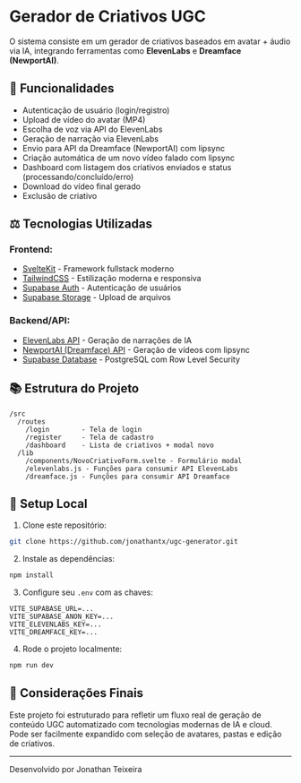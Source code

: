 # Gerador de Criativos UGC

 O sistema consiste em um gerador de criativos baseados em avatar + áudio via IA, integrando ferramentas como **ElevenLabs** e **Dreamface (NewportAI)**.


## 🚀 Funcionalidades

* Autenticação de usuário (login/registro)
* Upload de vídeo do avatar (MP4)
* Escolha de voz via API do ElevenLabs
* Geração de narração via ElevenLabs
* Envio para API da Dreamface (NewportAI) com lipsync
* Criação automática de um novo vídeo falado com lipsync
* Dashboard com listagem dos criativos enviados e status (processando/concluído/erro)
* Download do vídeo final gerado
* Exclusão de criativo

## ⚖️ Tecnologias Utilizadas

### Frontend:

* [SvelteKit](https://kit.svelte.dev/) - Framework fullstack moderno
* [TailwindCSS](https://tailwindcss.com) - Estilização moderna e responsiva
* [Supabase Auth](https://supabase.com) - Autenticação de usuários
* [Supabase Storage](https://supabase.com) - Upload de arquivos

### Backend/API:

* [ElevenLabs API](https://www.elevenlabs.io/) - Geração de narrações de IA
* [NewportAI (Dreamface) API](https://dreamface.ai) - Geração de vídeos com lipsync
* [Supabase Database](https://supabase.com) - PostgreSQL com Row Level Security

## 📚 Estrutura do Projeto

```
/src
  /routes
    /login        - Tela de login
    /register     - Tela de cadastro
    /dashboard    - Lista de criativos + modal novo
  /lib
    /components/NovoCriativoForm.svelte - Formulário modal
    /elevenlabs.js - Funções para consumir API ElevenLabs
    /dreamface.js - Funções para consumir API Dreamface
```

## 📝 Setup Local

1. Clone este repositório:

```bash
git clone https://github.com/jonathantx/ugc-generator.git
```

2. Instale as dependências:

```bash
npm install
```

3. Configure seu `.env` com as chaves:

```
VITE_SUPABASE_URL=...
VITE_SUPABASE_ANON_KEY=...
VITE_ELEVENLABS_KEY=...
VITE_DREAMFACE_KEY=...
```

4. Rode o projeto localmente:

```bash
npm run dev
```

## 📄 Considerações Finais

Este projeto foi estruturado para refletir um fluxo real de geração de conteúdo UGC automatizado com tecnologias modernas de IA e cloud. Pode ser facilmente expandido com seleção de avatares, pastas e edição de criativos.

---

Desenvolvido por Jonathan Teixeira
